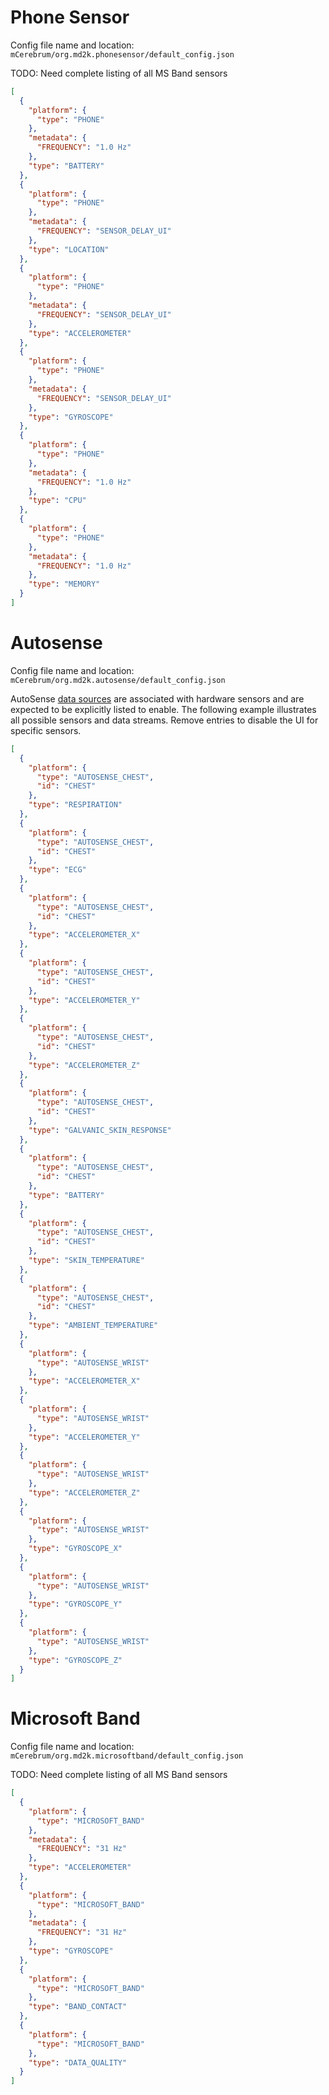 # Phone Sensor
Config file name and location: `mCerebrum/org.md2k.phonesensor/default_config.json`

TODO: Need complete listing of all MS Band sensors

```JSON
[
  {
    "platform": {
      "type": "PHONE"
    },
    "metadata": {
      "FREQUENCY": "1.0 Hz"
    },
    "type": "BATTERY"
  },
  {
    "platform": {
      "type": "PHONE"
    },
    "metadata": {
      "FREQUENCY": "SENSOR_DELAY_UI"
    },
    "type": "LOCATION"
  },
  {
    "platform": {
      "type": "PHONE"
    },
    "metadata": {
      "FREQUENCY": "SENSOR_DELAY_UI"
    },
    "type": "ACCELEROMETER"
  },
  {
    "platform": {
      "type": "PHONE"
    },
    "metadata": {
      "FREQUENCY": "SENSOR_DELAY_UI"
    },
    "type": "GYROSCOPE"
  },
  {
    "platform": {
      "type": "PHONE"
    },
    "metadata": {
      "FREQUENCY": "1.0 Hz"
    },
    "type": "CPU"
  },
  {
    "platform": {
      "type": "PHONE"
    },
    "metadata": {
      "FREQUENCY": "1.0 Hz"
    },
    "type": "MEMORY"
  }
]
```


# Autosense
Config file name and location: `mCerebrum/org.md2k.autosense/default_config.json`

AutoSense [data sources](#data-source) are associated with hardware sensors and are expected to be explicitly listed to enable.  The following example illustrates all possible sensors and data streams.  Remove entries to disable the UI for specific sensors.

```JSON
[
  {
    "platform": {
      "type": "AUTOSENSE_CHEST",
      "id": "CHEST"
    },
    "type": "RESPIRATION"
  },
  {
    "platform": {
      "type": "AUTOSENSE_CHEST",
      "id": "CHEST"
    },
    "type": "ECG"
  },
  {
    "platform": {
      "type": "AUTOSENSE_CHEST",
      "id": "CHEST"
    },
    "type": "ACCELEROMETER_X"
  },
  {
    "platform": {
      "type": "AUTOSENSE_CHEST",
      "id": "CHEST"
    },
    "type": "ACCELEROMETER_Y"
  },
  {
    "platform": {
      "type": "AUTOSENSE_CHEST",
      "id": "CHEST"
    },
    "type": "ACCELEROMETER_Z"
  },
  {
    "platform": {
      "type": "AUTOSENSE_CHEST",
      "id": "CHEST"
    },
    "type": "GALVANIC_SKIN_RESPONSE"
  },
  {
    "platform": {
      "type": "AUTOSENSE_CHEST",
      "id": "CHEST"
    },
    "type": "BATTERY"
  },
  {
    "platform": {
      "type": "AUTOSENSE_CHEST",
      "id": "CHEST"
    },
    "type": "SKIN_TEMPERATURE"
  },
  {
    "platform": {
      "type": "AUTOSENSE_CHEST",
      "id": "CHEST"
    },
    "type": "AMBIENT_TEMPERATURE"
  },
  {
    "platform": {
      "type": "AUTOSENSE_WRIST"
    },
    "type": "ACCELEROMETER_X"
  },
  {
    "platform": {
      "type": "AUTOSENSE_WRIST"
    },
    "type": "ACCELEROMETER_Y"
  },
  {
    "platform": {
      "type": "AUTOSENSE_WRIST"
    },
    "type": "ACCELEROMETER_Z"
  },
  {
    "platform": {
      "type": "AUTOSENSE_WRIST"
    },
    "type": "GYROSCOPE_X"
  },
  {
    "platform": {
      "type": "AUTOSENSE_WRIST"
    },
    "type": "GYROSCOPE_Y"
  },
  {
    "platform": {
      "type": "AUTOSENSE_WRIST"
    },
    "type": "GYROSCOPE_Z"
  }
]
```


# Microsoft Band
Config file name and location: `mCerebrum/org.md2k.microsoftband/default_config.json`

TODO: Need complete listing of all MS Band sensors

```JSON
[
  {
    "platform": {
      "type": "MICROSOFT_BAND"
    },
    "metadata": {
      "FREQUENCY": "31 Hz"
    },
    "type": "ACCELEROMETER"
  },
  {
    "platform": {
      "type": "MICROSOFT_BAND"
    },
    "metadata": {
      "FREQUENCY": "31 Hz"
    },
    "type": "GYROSCOPE"
  },
  {
    "platform": {
      "type": "MICROSOFT_BAND"
    },
    "type": "BAND_CONTACT"
  },
  {
    "platform": {
      "type": "MICROSOFT_BAND"
    },
    "type": "DATA_QUALITY"
  }
]
```
